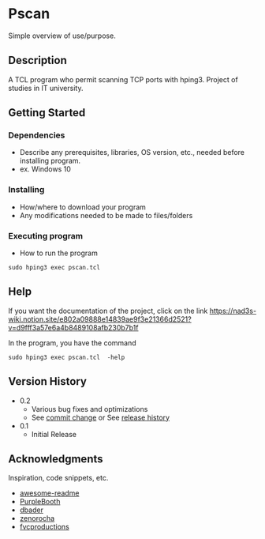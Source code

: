 # Pscan

Simple overview of use/purpose.

## Description

A TCL program who permit scanning TCP ports with hping3. Project of studies in IT university.

## Getting Started

### Dependencies

* Describe any prerequisites, libraries, OS version, etc., needed before installing program.
* ex. Windows 10

### Installing

* How/where to download your program
* Any modifications needed to be made to files/folders

### Executing program

* How to run the program
```
sudo hping3 exec pscan.tcl
```

## Help

If you want the documentation of the project, click on the link https://nad3s-wiki.notion.site/e802a09888e14839ae9f3e21366d2521?v=d9fff3a57e6a4b8489108afb230b7b1f

In the program, you have the command
```
sudo hping3 exec pscan.tcl  -help
```

## Version History

* 0.2
    * Various bug fixes and optimizations
    * See [commit change]() or See [release history]()
* 0.1
    * Initial Release


## Acknowledgments

Inspiration, code snippets, etc.
* [awesome-readme](https://github.com/matiassingers/awesome-readme)
* [PurpleBooth](https://gist.github.com/PurpleBooth/109311bb0361f32d87a2)
* [dbader](https://github.com/dbader/readme-template)
* [zenorocha](https://gist.github.com/zenorocha/4526327)
* [fvcproductions](https://gist.github.com/fvcproductions/1bfc2d4aecb01a834b46)
